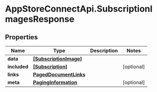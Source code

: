 # AppStoreConnectApi.SubscriptionImagesResponse

## Properties

Name | Type | Description | Notes
------------ | ------------- | ------------- | -------------
**data** | [**[SubscriptionImage]**](SubscriptionImage.md) |  | 
**included** | [**[Subscription]**](Subscription.md) |  | [optional] 
**links** | [**PagedDocumentLinks**](PagedDocumentLinks.md) |  | 
**meta** | [**PagingInformation**](PagingInformation.md) |  | [optional] 


